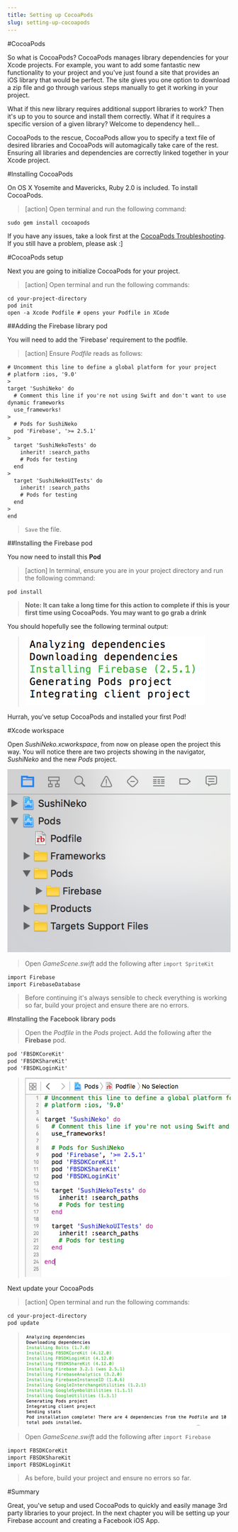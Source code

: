 ```yaml
---
title: Setting up CocoaPods
slug: setting-up-cocoapods
---
```


#CocoaPods

So what is CocoaPods? CocoaPods manages library dependencies for your Xcode projects.
For example, you want to add some fantastic new functionality to your project and you've just found a site that provides an iOS library that would be perfect.  The site gives you one option to download a zip file and go through various steps manually to get it working in your project.  

What if this new library requires additional support libraries to work? Then it's up to you to source and install them correctly. What if it requires a specific version of a given library? Welcome to dependency hell...

CocoaPods to the rescue, CocoaPods allow you to specify a text file of desired libraries and CocoaPods will automagically take care of the rest. Ensuring all libraries and dependencies are correctly linked together in your Xcode project.

#Installing CocoaPods

On OS X Yosemite and Mavericks, Ruby 2.0 is included. To install CocoaPods.

> [action]
> Open terminal and run the following command:
>
```
sudo gem install cocoapods
```
>

If you have any issues, take a look first at the [CocoaPods Troubleshooting](https://guides.cocoapods.org/using/troubleshooting#installing-cocoapods). If you still have a problem, please ask :]

#CocoaPods setup

Next you are going to initialize CocoaPods for your project.

> [action]
> Open terminal and run the following commands:
>
```
cd your-project-directory
pod init
open -a Xcode Podfile # opens your Podfile in XCode
```
>

##Adding the Firebase library pod

You will need to add the 'Firebase' requirement to the podfile.

> [action]
> Ensure *Podfile* reads as follows:
>
```
# Uncomment this line to define a global platform for your project
# platform :ios, '9.0'
>
target 'SushiNeko' do
  # Comment this line if you're not using Swift and don't want to use dynamic frameworks
  use_frameworks!
>
  # Pods for SushiNeko
  pod 'Firebase', '>= 2.5.1'
>
  target 'SushiNekoTests' do
    inherit! :search_paths
    # Pods for testing
  end
>
  target 'SushiNekoUITests' do
    inherit! :search_paths
    # Pods for testing
  end
>
end
```
> `Save` the file.

##Installing the Firebase pod

You now need to install this **Pod**

> [action]
> In terminal, ensure you are in your project directory and run the following command:
>
```
pod install
```
> **Note: It can take a long time for this action to complete if this is your first time using CocoaPods.  You may want to go grab a drink**

You should hopefully see the following terminal output:

> ![CocoaPod Install](../Tutorial-Images/cocoapod_install.png)

Hurrah, you've setup CocoaPods and installed your first Pod!

#Xcode workspace

Open *SushiNeko.xcworkspace*, from now on please open the project this way.  You will notice there are two projects showing in the navigator, *SushiNeko* and the new *Pods* project.

![CocoaPod workspace](../Tutorial-Images/xcode_workspace_structure.png)

> Open *GameScene.swift* add the following after `import SpriteKit`
>
```
import Firebase
import FirebaseDatabase
```
> Before continuing it's always sensible to check everything is working so far, build your project and ensure there are no errors.

#Installing the Facebook library pods

> Open the *Podfile* in the *Pods* project.
> Add the following after the **Firebase** pod.
>
```
pod 'FBSDKCoreKit'
pod 'FBSDKShareKit'
pod 'FBSDKLoginKit'
```
> ![Podfile](../Tutorial-Images/podfile_complete.png)

Next update your CocoaPods

> [action]
> Open terminal and run the following commands:
>
```
cd your-project-directory
pod update
```
> ![Pods update](../Tutorial-Images/pods_update.png)

<!-- -->

> Open *GameScene.swift* add the following after `import Firebase`
>
```
import FBSDKCoreKit
import FBSDKShareKit
import FBSDKLoginKit
```
> As before, build your project and ensure no errors so far.

#Summary

Great, you've setup and used CocoaPods to quickly and easily manage 3rd party libraries to your project.
In the next chapter you will be setting up your Firebase account and creating a Facebook iOS App.
